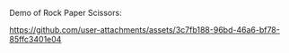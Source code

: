 Demo of Rock Paper Scissors:

https://github.com/user-attachments/assets/3c7fb188-96bd-46a6-bf78-85ffc3401e04
